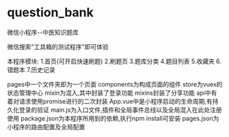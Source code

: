 # question_bank
微信小程序--中医知识题库

微信搜索"工具箱的测试程序"即可体验

本程序模块:
1.首页(可开启快速刷题)
2.刷题页
3.题库分类
4.题目列表
5.收藏夹
6.错题本
7.历史记录


pages中一个文件夹即为一个页面
components为构成页面的组件
store为vuex的状态管理中心
mixin为混入,其中封装了登录功能
mixins封装了分享功能
api中有着对请求使用promise进行的二次封装
App.vue中是小程序启动的生命周期,有持久化登录的验证
main.js为入口文件,插件和全局事件总线以及全局混入在此处注册使用
package.json为本程序所用到的依赖,执行npm install可安装
pages.json为小程序的路由配置及全局配置
